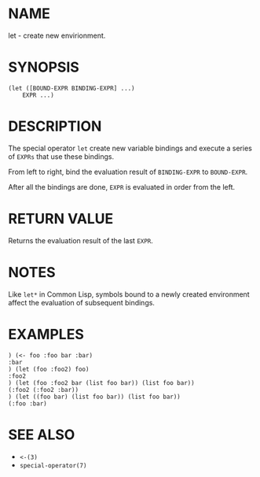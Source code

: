 # NAME
let - create new envirionment.

# SYNOPSIS

    (let ([BOUND-EXPR BINDING-EXPR] ...)
        EXPR ...)

# DESCRIPTION
The special operator `let` create new variable bindings and execute a series of `EXPRs` that use these bindings.

From left to right, bind the evaluation result of `BINDING-EXPR` to `BOUND-EXPR`.

After all the bindings are done, `EXPR` is evaluated in order from the left.

# RETURN VALUE
Returns the evaluation result of the last `EXPR`.

# NOTES
Like `let*` in Common Lisp, symbols bound to a newly created environment affect the evaluation of subsequent bindings.

# EXAMPLES

    ) (<- foo :foo bar :bar)
    :bar
    ) (let (foo :foo2) foo)
    :foo2
    ) (let (foo :foo2 bar (list foo bar)) (list foo bar))
    (:foo2 (:foo2 :bar))
    ) (let ((foo bar) (list foo bar)) (list foo bar))
    (:foo :bar)

# SEE ALSO
- `<-(3)`
- `special-operator(7)`
